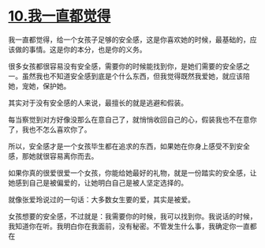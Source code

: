 # [10.我一直都觉得](https://github.com/platojobs/agenda/issues/24)

我一直都觉得，给一个女孩子足够的安全感，这是你喜欢她的时候，最基础的，应该做的事情。这是你的本分，也是你的义务。

很多女孩都很容易没有安全感，需要你的时候能找到你，是她们需要的安全感之一。虽然我也不知道安全感到底是个什么东西，但我觉得既然我爱她，就应该陪她，宠她，保护她。

其实对于没有安全感的人来说，最擅长的就是逃避和假装。
 
每当察觉到对方好像没那么在意自己了，就悄悄收回自己的心，假装我也不在意你了，我也不怎么喜欢你了。
 
所以，安全感才是一个女孩毕生都在追求的东西，如果她在你身上感受不到安全感，那她就很容易离你而去。

如果你真的很爱很爱一个女孩，你能给她最好的礼物，就是一份踏实的安全感，让她感到自己是被偏爱的，让她明白自己是被人坚定选择的。
 
就像张爱玲说过的一句话：大多数女生要的爱，其实是被爱。
 
女孩想要的安全感，不过就是：我需要你的时候，我可以找到你。我说话的时候，我知道你在听。我明白你在我面前，没有秘密。不管发生什么事，我确定你一直都在